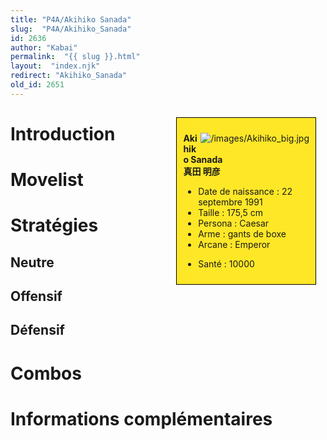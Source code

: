 ```yaml
---
title: "P4A/Akihiko Sanada"
slug:  "P4A/Akihiko_Sanada"
id: 2636
author: "Kabai"
permalink:  "{{ slug }}.html"
layout:  "index.njk"
redirect: "Akihiko_Sanada"
old_id: 2651
---
```


<div style="float:right; border: 1px black solid; background-color: #FEE727; width: 40%; margin:15px; padding:10px">
<div style="float:right">

![](/images/Akihiko_big.jpg "/images/Akihiko_big.jpg")

</div>
<div>

**Akihiko Sanada**  
**真田 明彦**  
  

- Date de naissance : 22 septembre 1991
- Taille : 175,5 cm
- Persona : Caesar
- Arme : gants de boxe
- Arcane : Emperor

<!-- -->

- Santé : 10000

</div>
</div>

# Introduction

# Movelist

# Stratégies

## Neutre

## Offensif

## Défensif

# Combos

# Informations complémentaires
